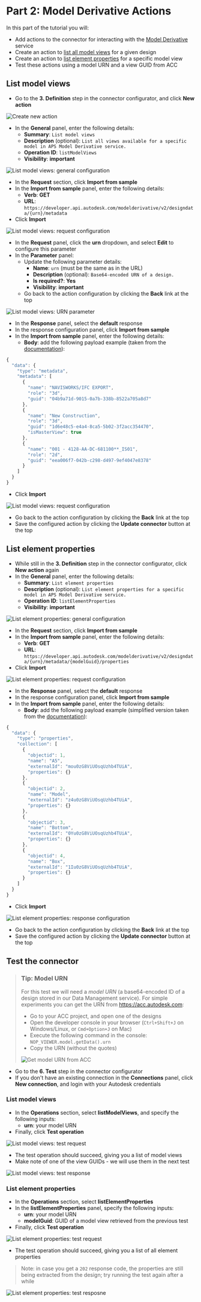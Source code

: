 # Part 2: Model Derivative Actions

In this part of the tutorial you will:

- Add actions to the connector for interacting with the [Model Derivative](https://aps.autodesk.com/en/docs/model-derivative/v2/developers_guide/overview) service
- Create an action to [list all model views](https://aps.autodesk.com/en/docs/model-derivative/v2/reference/http/metadata/urn-metadata-GET/) for a given design
- Create an action to [list element properties](https://aps.autodesk.com/en/docs/model-derivative/v2/reference/http/metadata/urn-metadata-guid-properties-GET/) for a specific model view
- Test these actions using a model URN and a view GUID from ACC

## List model views

- Go to the **3. Definition** step in the connector configurator, and click **New action**

![Create new action](images/new-action.png)

- In the **General** panel, enter the following details:
  - **Summary**: `List model views`
  - **Description** (optional): `List all views available for a specific model in APS Model Derivative service.`
  - **Operation ID**: `listModelViews`
  - **Visibility**: **important**

![List model views: general configuration](images/list-views-general-config.png)

- In the **Request** section, click **Import from sample**
- In the **Import from sample** panel, enter the following details:
  - **Verb**: **GET**
  - **URL**: `https://developer.api.autodesk.com/modelderivative/v2/designdata/{urn}/metadata`
- Click **Import**

![List model views: request configuration](images/list-views-request-config.png)

- In the **Request** panel, click the **urn** dropdown, and select **Edit** to configure this parameter
- In the **Parameter** panel:
  - Update the following parameter details:
    - **Name**: `urn` (must be the same as in the URL)
    - **Description** (optional): `Base64-encoded URN of a design.`
    - **Is required?**: **Yes**
    - **Visibility**: **important**
  - Go back to the action configuration by clicking the **Back** link at the top

![List model views: URN parameter](images/list-views-param-urn.png)

- In the **Response** panel, select the **default** response
- In the response configuration panel, click **Import from sample**
- In the **Import from sample** panel, enter the following details:
  - **Body**: add the following payload example (taken from the [documentation](https://aps.autodesk.com/en/docs/model-derivative/v2/reference/http/metadata/urn-metadata-GET)):

```js
{
  "data": {
    "type": "metadata",
    "metadata": [
      {
        "name": "NAVISWORKS/IFC EXPORT",
        "role": "3d",
        "guid": "04b9a71d-9015-0a7b-338b-8522a705a8d7"
      },
      {
        "name": "New Construction",
        "role": "3d",
        "guid": "1d6e48c5-e4a4-8ca5-5b02-3f2acc354470",
        "isMasterView": true
      },
      {
        "name": "001 - 4128-AA-DC-681100**_IS01",
        "role": "2d",
        "guid": "eea006f7-042b-c298-d497-9ef4047e8378"
      }
    ]
  }
}
```

- Click **Import**

![List model views: request configuration](images/list-views-response-config.png)

- Go back to the action configuration by clicking the **Back** link at the top
- Save the configured action by clicking the **Update connector** button at the top

## List element properties

- While still in the **3. Definition** step in the connector configurator, click **New action** again
- In the **General** panel, enter the following details:
  - **Summary**: `List element properties`
  - **Description** (optional): `List element properties for a specific model in APS Model Derivative service.`
  - **Operation ID**: `listElementProperties`
  - **Visibility**: **important**

![List element properties: general configuration](images/list-props-general-config.png)

- In the **Request** section, click **Import from sample**
- In the **Import from sample** panel, enter the following details:
  - **Verb**: **GET**
  - **URL**: `https://developer.api.autodesk.com/modelderivative/v2/designdata/{urn}/metadata/{modelGuid}/properties`
- Click **Import**

![List element properties: request configuration](images/list-props-request-config.png)

- In the **Response** panel, select the **default** response
- In the response configuration panel, click **Import from sample**
- In the **Import from sample** panel, enter the following details:
  - **Body**: add the following payload example (simplified version taken from the [documentation](https://aps.autodesk.com/en/docs/model-derivative/v2/reference/http/metadata/urn-metadata-guid-properties-GET)):

```js
{
  "data": {
    "type": "properties",
    "collection": [
      {
        "objectid": 1,
        "name": "A5",
        "externalId": "mou0zG8ViUOsqUzhb4TUiA",
        "properties": {}
      },
      {
        "objectid": 2,
        "name": "Model",
        "externalId": "z4u0zG8ViUOsqUzhb4TUiA",
        "properties": {}
      },
      {
        "objectid": 3,
        "name": "Bottom",
        "externalId": "0Yu0zG8ViUOsqUzhb4TUiA",
        "properties": {}
      },
      {
        "objectid": 4,
        "name": "Box",
        "externalId": "1Iu0zG8ViUOsqUzhb4TUiA",
        "properties": {}
      }
    ]
  }
}
```

- Click **Import**

![List element properties: response configuration](images/list-props-response-config.png)

- Go back to the action configuration by clicking the **Back** link at the top
- Save the configured action by clicking the **Update connector** button at the top

## Test the connector

> ### Tip: Model URN
>
> For this test we will need a _model URN_ (a base64-encoded ID of a design stored in our Data Management service). For simple experiments you can get the URN from https://acc.autodesk.com:
>
> - Go to your ACC project, and open one of the designs
> - Open the developer console in your browser (`Ctrl+Shift+J` on Windows/Linux, or `Cmd+Option+J` on Mac)
> - Execute the following command in the console: `NOP_VIEWER.model.getData().urn`
> - Copy the URN (without the quotes)
>
> ![Get model URN from ACC](images/retrieve-model-urn.png)

- Go to the **6. Test** step in the connector configurator
- If you don't have an existing connection in the **Connections** panel, click **New connection**, and login with your Autodesk credentials

### List model views

- In the **Operations** section, select **listModelViews**, and specify the following inputs:
  - **urn**: your model URN
- Finally, click **Test operation**

![List model views: test request](images/list-views-test-request.png)

- The test operation should succeed, giving you a list of model views
- Make note of one of the view GUIDs - we will use them in the next test

![List model views: test response](images/list-views-test-response.png)

### List element properties

- In the **Operations** section, select **listElementProperties**
- In the **listElementProperties** panel, specify the following inputs:
  - **urn**: your model URN
  - **modelGuid**: GUID of a model view retrieved from the previous test
- Finally, click **Test operation**

![List element properties: test request](images/list-props-test-request.png)

- The test operation should succeed, giving you a list of all element properties

> Note: in case you get a `202` response code, the properties are still being extracted from the design; try running the test again after a while

![List element properties: test resposne](images/list-props-test-response.png)